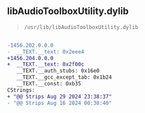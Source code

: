 ## libAudioToolboxUtility.dylib

> `/usr/lib/libAudioToolboxUtility.dylib`

```diff

-1456.202.0.0.0
-  __TEXT.__text: 0x2eee4
+1456.204.0.0.0
+  __TEXT.__text: 0x2f00c
   __TEXT.__auth_stubs: 0x16e0
   __TEXT.__gcc_except_tab: 0x1b24
   __TEXT.__const: 0xb35
CStrings:
+ "@@ Strips Aug 29 2024 23:38:37"
- "@@ Strips Aug 16 2024 00:38:40"

```
